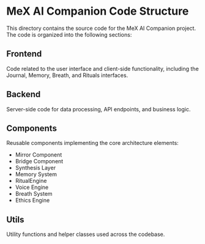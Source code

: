 # MeX AI Companion Code Structure

This directory contains the source code for the MeX AI Companion project. The code is organized into the following sections:

## Frontend
Code related to the user interface and client-side functionality, including the Journal, Memory, Breath, and Rituals interfaces.

## Backend
Server-side code for data processing, API endpoints, and business logic.

## Components
Reusable components implementing the core architecture elements:
- Mirror Component
- Bridge Component
- Synthesis Layer
- Memory System
- RitualEngine
- Voice Engine
- Breath System
- Ethics Engine

## Utils
Utility functions and helper classes used across the codebase.
